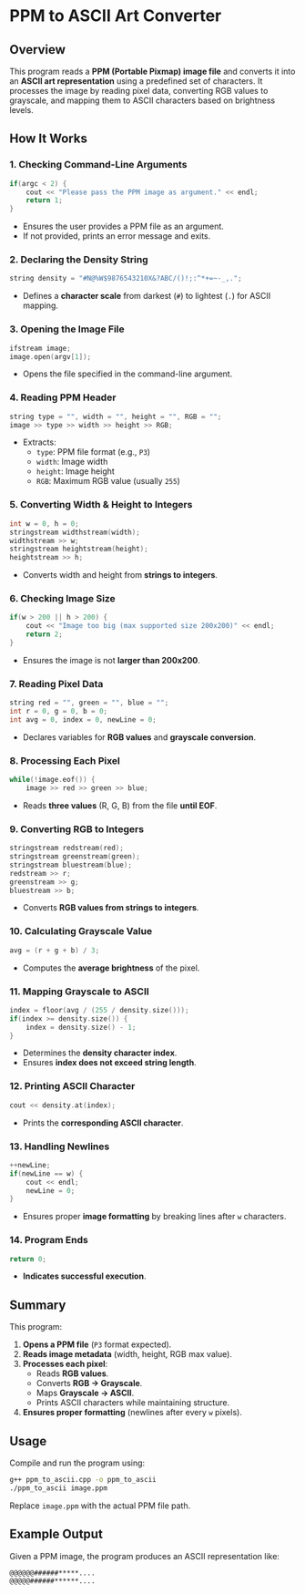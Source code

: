 # PPM to ASCII Art Converter

## Overview

This program reads a **PPM (Portable Pixmap) image file** and converts it into an **ASCII art representation** using a predefined set of characters. It processes the image by reading pixel data, converting RGB values to grayscale, and mapping them to ASCII characters based on brightness levels.

## How It Works

### 1. Checking Command-Line Arguments

```cpp
if(argc < 2) {
    cout << "Please pass the PPM image as argument." << endl;
    return 1;
}
```

- Ensures the user provides a PPM file as an argument.
- If not provided, prints an error message and exits.

### 2. Declaring the Density String

```cpp
string density = "#N@%W$9876543210X&?ABC/()!;:^*+=~-_,.";
```

- Defines a **character scale** from darkest (`#`) to lightest (`.`) for ASCII mapping.

### 3. Opening the Image File

```cpp
ifstream image;
image.open(argv[1]);
```

- Opens the file specified in the command-line argument.

### 4. Reading PPM Header

```cpp
string type = "", width = "", height = "", RGB = "";
image >> type >> width >> height >> RGB;
```

- Extracts:
  - `type`: PPM file format (e.g., `P3`)
  - `width`: Image width
  - `height`: Image height
  - `RGB`: Maximum RGB value (usually `255`)

### 5. Converting Width & Height to Integers

```cpp
int w = 0, h = 0;
stringstream widthstream(width);
widthstream >> w;
stringstream heightstream(height);
heightstream >> h;
```

- Converts width and height from **strings to integers**.

### 6. Checking Image Size

```cpp
if(w > 200 || h > 200) {
    cout << "Image too big (max supported size 200x200)" << endl;
    return 2;
}
```

- Ensures the image is not **larger than 200x200**.

### 7. Reading Pixel Data

```cpp
string red = "", green = "", blue = "";
int r = 0, g = 0, b = 0;
int avg = 0, index = 0, newLine = 0;
```

- Declares variables for **RGB values** and **grayscale conversion**.

### 8. Processing Each Pixel

```cpp
while(!image.eof()) {
    image >> red >> green >> blue;
```

- Reads **three values** (R, G, B) from the file **until EOF**.

### 9. Converting RGB to Integers

```cpp
stringstream redstream(red);
stringstream greenstream(green);
stringstream bluestream(blue);
redstream >> r;
greenstream >> g;
bluestream >> b;
```

- Converts **RGB values from strings to integers**.

### 10. Calculating Grayscale Value

```cpp
avg = (r + g + b) / 3;
```

- Computes the **average brightness** of the pixel.

### 11. Mapping Grayscale to ASCII

```cpp
index = floor(avg / (255 / density.size()));
if(index >= density.size()) {
    index = density.size() - 1;
}
```

- Determines the **density character index**.
- Ensures **index does not exceed string length**.

### 12. Printing ASCII Character

```cpp
cout << density.at(index);
```

- Prints the **corresponding ASCII character**.

### 13. Handling Newlines

```cpp
++newLine;
if(newLine == w) {
    cout << endl;
    newLine = 0;
}
```

- Ensures proper **image formatting** by breaking lines after `w` characters.

### 14. Program Ends

```cpp
return 0;
```

- **Indicates successful execution**.

## Summary

This program:

1. **Opens a PPM file** (`P3` format expected).
2. **Reads image metadata** (width, height, RGB max value).
3. **Processes each pixel**:
   - Reads **RGB values**.
   - Converts **RGB → Grayscale**.
   - Maps **Grayscale → ASCII**.
   - Prints ASCII characters while maintaining structure.
4. **Ensures proper formatting** (newlines after every `w` pixels).

## Usage

Compile and run the program using:

```sh
g++ ppm_to_ascii.cpp -o ppm_to_ascii
./ppm_to_ascii image.ppm
```

Replace `image.ppm` with the actual PPM file path.

## Example Output

Given a PPM image, the program produces an ASCII representation like:

```
@@@@@@######*****....
@@@@@######******....
```


